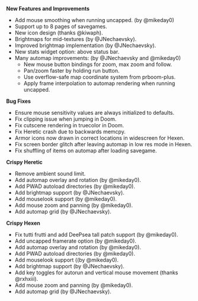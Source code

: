 **New Features and Improvements**
* Add mouse smoothing when running uncapped. (by @mikeday0)
* Support up to 8 pages of savegames.
* New icon design (thanks @kiwaph).
* Brightmaps for mid-textures (by @JNechaevsky).
* Improved brightmap implementation (by @JNechaevsky).
* New stats widget option: above status bar.
* Many automap improvements: (by @JNechaevsky and @mikeday0)
    - New mouse button bindings for zoom, max zoom and follow.
    - Pan/zoom faster by holding run button.
    - Use overflow-safe map coordinate system from prboom-plus.
    - Apply frame interpolation to automap rendering when running uncapped.

**Bug Fixes**
* Ensure mouse sensitivity values are always initialized to defaults.
* Fix clipping issue when jumping in Doom.
* Fix cutscene rendering in truecolor in Doom.
* Fix Heretic crash due to backwards memcpy.
* Armor icons now drawn in correct locations in widescreen for Hexen.
* Fix screen border glitch after leaving automap in low res mode in Hexen.
* Fix shuffling of items on automap after loading savegame.

**Crispy Heretic**
* Remove ambient sound limit.
* Add automap overlay and rotation (by @mikeday0).
* Add PWAD autoload directories (by @mikeday0).
* Add brightmap support (by @JNechaevsky).
* Add mouselook support (by @mikeday0).
* Add mouse zoom and panning (by @mikeday0).
* Add automap grid (by @JNechaevsky).

**Crispy Hexen**
* Fix tutti frutti and add DeePsea tall patch support (by @mikeday0).
* Add uncapped framerate option (by @mikeday0).
* Add automap overlay and rotation (by @mikeday0).
* Add PWAD autoload directories (by @mikeday0).
* Add mouselook support ((by @mikeday0).
* Add brightmap support (by @JNechaevsky).
* Add key toggles for autorun and vertical mouse movement (thanks @rxhxiii).
* Add mouse zoom and panning (by @mikeday0).
* Add automap grid (by @JNechaevsky).

